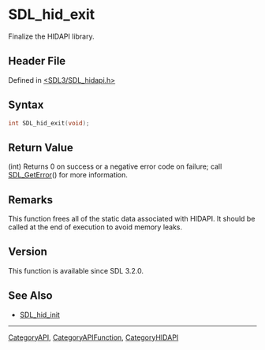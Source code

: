 # SDL_hid_exit

Finalize the HIDAPI library.

## Header File

Defined in [<SDL3/SDL_hidapi.h>](https://github.com/libsdl-org/SDL/blob/main/include/SDL3/SDL_hidapi.h)

## Syntax

```c
int SDL_hid_exit(void);
```

## Return Value

(int) Returns 0 on success or a negative error code on failure; call
[SDL_GetError](SDL_GetError)() for more information.

## Remarks

This function frees all of the static data associated with HIDAPI. It
should be called at the end of execution to avoid memory leaks.

## Version

This function is available since SDL 3.2.0.

## See Also

- [SDL_hid_init](SDL_hid_init)

----
[CategoryAPI](CategoryAPI), [CategoryAPIFunction](CategoryAPIFunction), [CategoryHIDAPI](CategoryHIDAPI)

